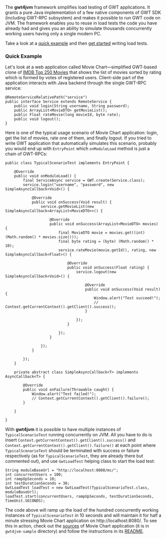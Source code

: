 The **gwt4jvm** framework simplifies load testing of GWT applications. It grants a pure Java implementation of a few native components of GWT SDK (including GWT-RPC subsystem) and makes it possible to run GWT code on JVM. The framework enables you to reuse in load tests the code you have already had and gives you an ability to simulate thousands concurrently working users having only a single modern PC.

Take a look at a [quick example](http://code.google.com/p/gwt4jvm/#Quick_Example) and then [get started](http://code.google.com/p/gwt4jvm/wiki/GettingStarted) writing load tests.

### Quick Example ###

Let's look at a web application called Movie Chart—simplified GWT-based clone of [IMDB Top 250 Movies](http://www.imdb.com/chart/top) that shows the list of movies sorted by rating which is formed by votes of registered users. Client-side part of the application interacts with Java backend through the single GWT-RPC service:

```
@RemoteServiceRelativePath("service")
public interface Service extends RemoteService {
    public void login(String username, String password);
    public ArrayList<MovieDTO> getMovieList();
    public Float rateMovie(long movieId, byte rate);
    public void logout();
}
```

Here is one of the typical usage scenario of Movie Chart application: login, get the list of movies, rate one of them, and finally logout. If you tried to write GWT application that automatically simulates this scenario, probably you would end up with `EntryPoint` which `onModuleLoad` method is just a chain of GWT-RPCs:

```
public class TypicalScenarioTest implements EntryPoint {

    @Override
    public void onModuleLoad() {
        final ServiceAsync service = GWT.create(Service.class);
        service.login("username", "password", new SimpleAsyncCallback<Void>() {

            @Override
            public void onSuccess(Void result) {
                service.getMovieList(new SimpleAsyncCallback<ArrayList<MovieDTO>>() {

                    @Override
                    public void onSuccess(ArrayList<MovieDTO> movies) {
                        final MovieDTO movie = movies.get((int) (Math.random() * movies.size()));
                        final byte rating = (byte) (Math.random() * 10);
                        service.rateMovie(movie.getId(), rating, new SimpleAsyncCallback<Float>() {

                            @Override
                            public void onSuccess(Float rating) {
                                service.logout(new SimpleAsyncCallback<Void>() {

                                    @Override
                                    public void onSuccess(Void result) {
                                        Window.alert("Test succeed!");
                                        // Context.getCurrentContext().getClient().success();
                                    }

                                });
                            }

                        });
                    }

                });
            }

        });
    }

    private abstract class SimpleAsyncCallback<T> implements AsyncCallback<T> {

        @Override
        public void onFailure(Throwable caught) {
            Window.alert("Test failed!");
            // Context.getCurrentContext().getClient().failure();
        }

    }

}
```

With **gwt4jvm** it is possible to have multiple instances of `TypicalScenarioTest` running concurrently on JVM. All you have to do is insert `Context.getCurrentContext().getClient().success()` and `Context.getCurrentContext().getClient().failure()` at each point where `TypicalScenarioTest` should be terminated with success or failure respectively (as for `TypicalScenarioTest`, they are already there but commented out), and use `GwtLoadTest` helping class to start the load test:

```
String moduleBaseUrl = "http://localhost:8080/mc/";
int concurrentUsers = 100;
int rampUpSeconds = 10;
int testDurationSeconds = 30;
GwtLoadTest loadTest = new GwtLoadTest(TypicalScenarioTest.class, moduleBaseUrl);
loadTest.start(concurrentUsers, rampUpSeconds, testDurationSeconds, TimeUnit.SECONDS);
```

The code above will ramp up the load of the hundred concurrently working instances of `TypicalScenarioTest` in 10 seconds and will maintain it for half a minute stressing Movie Chart application on http://localhost:8080/. To see this in action, check out the [sources](http://code.google.com/p/gwt4jvm/source/checkout) of Movie Chart application (it is in `gwt4jvm-sample` directory) and follow the instructions in its [README](http://code.google.com/p/gwt4jvm/source/browse/gwt4jvm-sample/README).